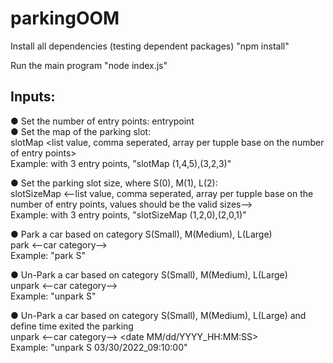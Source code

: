 # parkingOOM

Install all dependencies (testing dependent packages)
"npm install"

Run the main program
"node index.js"

Inputs:
----------------------
● Set the number of entry points: entrypoint <number of entrypoints><br />
● Set the map of the parking slot: <br />
   slotMap <list value, comma seperated, array per tupple base on the number of entry points>  <br />
   Example: with 3 entry points, "slotMap (1,4,5),(3,2,3)" <br />

● Set the parking slot size, where S(0), M(1), L(2): <br />
   slotSizeMap <--list value, comma seperated, array per tupple base on the number of entry points, values should be the valid sizes--> <br /> 
   Example: with 3 entry points, "slotSizeMap (1,2,0),(2,0,1)" <br />  
   
● Park a car based on category S(Small), M(Medium), L(Large)<br />
   park <--car category--> <br />
   Example: "park S" <br />
   
● Un-Park a car based on category S(Small), M(Medium), L(Large)<br /> 
   unpark <--car category--> <br />
   Example: "unpark S" <br />

● Un-Park a car based on category S(Small), M(Medium), L(Large) and define time exited the parking<br />
   unpark <--car category--> <date MM/dd/YYYY_HH:MM:SS><br />
   Example: "unpark S 03/30/2022_09:10:00" <br />
   
